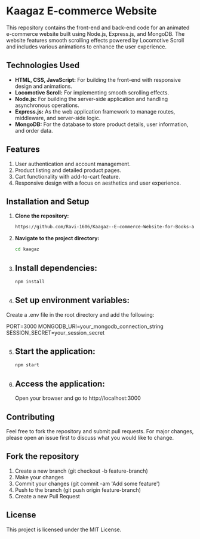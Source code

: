 # Kaagaz E-commerce Website

This repository contains the front-end and back-end code for an animated e-commerce website built using Node.js, Express.js, and MongoDB. The website features smooth scrolling effects powered by Locomotive Scroll and includes various animations to enhance the user experience.

## Technologies Used

- **HTML, CSS, JavaScript:** For building the front-end with responsive design and animations.
- **Locomotive Scroll:** For implementing smooth scrolling effects.
- **Node.js:** For building the server-side application and handling asynchronous operations.
- **Express.js:** As the web application framework to manage routes, middleware, and server-side logic.
- **MongoDB:** For the database to store product details, user information, and order data.

## Features

1. User authentication and account management.
2. Product listing and detailed product pages.
3. Cart functionality with add-to-cart feature.
4. Responsive design with a focus on aesthetics and user experience.

## Installation and Setup

1. **Clone the repository:**
   ```bash
   https://github.com/Ravi-1606/Kaagaz--E-commerce-Website-for-Books-and-Novels
   
2. **Navigate to the project directory:**
   ```bash
   cd kaagaz

3. ## Install dependencies:
    ```bash
    npm install

4. ## Set up environment variables:
Create a .env file in the root directory and add the following:

PORT=3000
MONGODB_URI=your_mongodb_connection_string
SESSION_SECRET=your_session_secret

5. ## Start the application:
   ```bash
   npm start

6. ## Access the application:
   Open your browser and go to http://localhost:3000

## Contributing
Feel free to fork the repository and submit pull requests. For major changes, please open an issue first to discuss what you would like to change.

## Fork the repository
1. Create a new branch (git checkout -b feature-branch)
2. Make your changes
3. Commit your changes (git commit -am 'Add some feature')
4. Push to the branch (git push origin feature-branch)
5. Create a new Pull Request
   
## License
This project is licensed under the MIT License.

    
